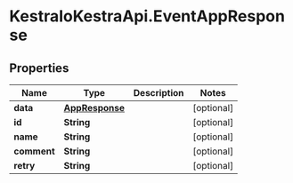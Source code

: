 # KestraIoKestraApi.EventAppResponse

## Properties

Name | Type | Description | Notes
------------ | ------------- | ------------- | -------------
**data** | [**AppResponse**](AppResponse.md) |  | [optional] 
**id** | **String** |  | [optional] 
**name** | **String** |  | [optional] 
**comment** | **String** |  | [optional] 
**retry** | **String** |  | [optional] 


